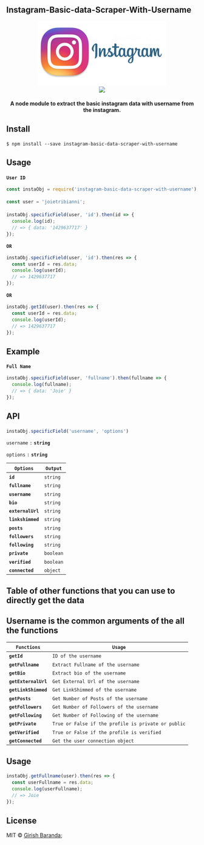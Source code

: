 ## Instagram-Basic-data-Scraper-With-Username
<p align="center">
<img src="mime/instagram.jpg" width="340">
<br><a href="https://travis-ci.org/girishbaranda/Instagram-Basic-Data-Scraper-With-Username">
    <img src="https://travis-ci.org/girishbaranda/Instagram-Basic-Data-Scraper-With-Username.svg?branch=master">
    </a>
    <br>
    <br>
    <b>A node module to extract the basic instagram data with username from the instagram.</b>
</p>

## Install

```
$ npm install --save instagram-basic-data-scraper-with-username
```

## Usage

__`User ID`__
```js
const instaObj = require('instagram-basic-data-scraper-with-username');

const user = 'joietribianni';

instaObj.specificField(user, 'id').then(id => {
  console.log(id);
  // => { data: '1429637717' }
});
```

__`OR`__

```js
instaObj.specificField(user, 'id').then(res => {
  const userId = res.data;
  console.log(userId);
  // => 1429637717
});
```

__`OR`__

```js
instaObj.getId(user).then(res => {
  const userId = res.data;
  console.log(userId);
  // => 1429637717
});
```

## Example

__`Full Name`__

```js
instaObj.specificField(user, 'fullname').then(fullname => {
  console.log(fullname);
  // => { data: 'Joie' }
});
```

## API

```js
instaObj.specificField('username', 'options')
```

`username` `:`  __`string`__

`options` `:` __`string`__


| __`Options`__      | __`Output`__  |
|--------------------|---------------|
| __`id`__           | `string`      |
| __`fullname`__     | `string`      |
| __`username`__     | `string`      |
| __`bio`__          | `string`      |
| __`externalUrl`__  | `string`      |
| __`linkshimmed`__  | `string`      |
| __`posts`__        |  `string`     |
| __`followers`__    |  `string`     |
| __`following`__    |  `string`     |
| __`private`__      |  `boolean`    |
| __`verified`__     |  `boolean`    |
| __`connected`__    |  `object`     |




## Table of other functions that you can use to directly get the data

## Username is the common arguments of the all the functions 

| __`Functions`__      | __`Usage`__  |
|--------------------|---------------|
| __`getId`__           | `ID of the username`      |
| __`getFullname`__     | `Extract Fullname of the username`      |
| __`getBio`__          | `Extract bio of the username`      |
| __`getExternalUrl`__  | `Get External Url of the username`      |
| __`getLinkShimmed`__  | `Get LinkShimmed of the username`      |
| __`getPosts`__        |  `Get Number of Posts of the username`     |
| __`getFollowers`__    |  `Get Number of Followers of the username`     |
| __`getFollowing`__    |  `Get Number of Following of the username`     |
| __`getPrivate`__      |  `True or False if the profile is private or public`    |
| __`getVerified`__     |  `True or False if the profile is verified`    |
| __`getConnected`__    |  `Get the user connection object`     |


## Usage
```js
instaObj.getFullname(user).then(res => {
  const userFullname = res.data;
  console.log(userFullname);
  // => Joie
});
```




## License

MIT &copy; [Girish Baranda](https://girishbaranda.github.io);
